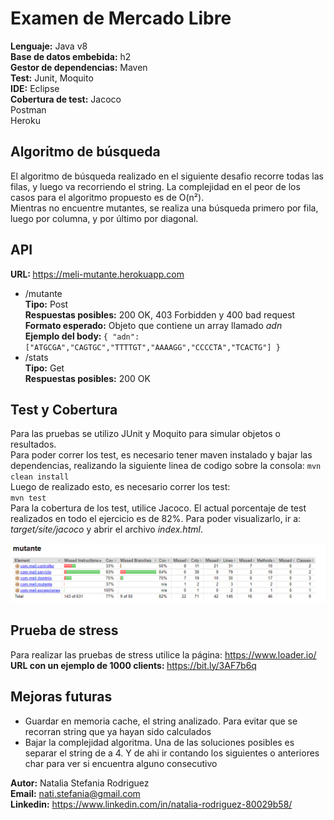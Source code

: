 # Examen de Mercado Libre

<b>Lenguaje:</b> Java v8<br />
<b>Base de datos embebida:</b> h2<br />
<b>Gestor de dependencias:</b> Maven<br />
<b>Test:</b> Junit, Moquito<br />
<b>IDE:</b> Eclipse<br />
<b>Cobertura de test:</b> Jacoco<br />
Postman <br />
Heroku <br />

## Algoritmo de búsqueda
El algoritmo de búsqueda realizado en el siguiente desafio recorre todas las filas, y luego va recorriendo el string. 
La complejidad en el peor de los casos para el algoritmo propuesto es de O(n²).<br>
Mientras no encuentre mutantes, se realiza una búsqueda primero por fila, luego por columna, y por último por diagonal. 

## API
<b>URL: </b> https://meli-mutante.herokuapp.com <br/>
   * /mutante <br/>
        <b>Tipo:</b> Post <br/>
		<b>Respuestas posibles:</b> 200 OK, 403 Forbidden y 400 bad request <br/>
		<b>Formato esperado:</b> Objeto que contiene un array llamado _adn_ <br/>
        <b>Ejemplo del body: </b>`{ "adn": ["ATGCGA","CAGTGC","TTTTGT","AAAAGG","CCCCTA","TCACTG"] }`
   * /stats <br/>
        <b>Tipo:</b> Get <br/>
		<b>Respuestas posibles:</b> 200 OK <br/>

## Test y Cobertura
Para las pruebas se utilizo JUnit y Moquito para simular objetos o resultados. <br/>
Para poder correr los test, es necesario tener maven instalado y bajar las dependencias, realizando la siguiente linea de codigo sobre la consola: 
`mvn clean install`<br/>
Luego de realizado esto, es necesario correr los test: <br/>
`mvn test`<br/>
Para la cobertura de los test, utilice Jacoco. El actual porcentaje de test realizados en todo el ejercicio es de 82%.
Para poder visualizarlo, ir a: _target/site/jacoco_ y abrir el archivo _index.html_.

![Jacoco.png](https://github.com/natirodriguez/meli-desafio/blob/main/jacoco.png)

## Prueba de stress
Para realizar las pruebas de stress utilice la página: https://www.loader.io/ <br/>
<b> URL con un ejemplo de 1000 clients: </b>
https://bit.ly/3AF7b6q

## Mejoras futuras
   * Guardar en memoria cache, el string analizado. Para evitar que se recorran string que ya hayan sido calculados
   * Bajar la complejidad algoritma. Una de las soluciones posibles es separar el string de a 4. Y de ahi ir contando los siguientes o anteriores char para ver si encuentra alguno consecutivo

<b>Autor:</b> Natalia Stefania Rodriguez <br/>
<b>Email:</b> nati.stefania@gmail.com <br/>
<b>Linkedin:</b> https://www.linkedin.com/in/natalia-rodriguez-80029b58/

